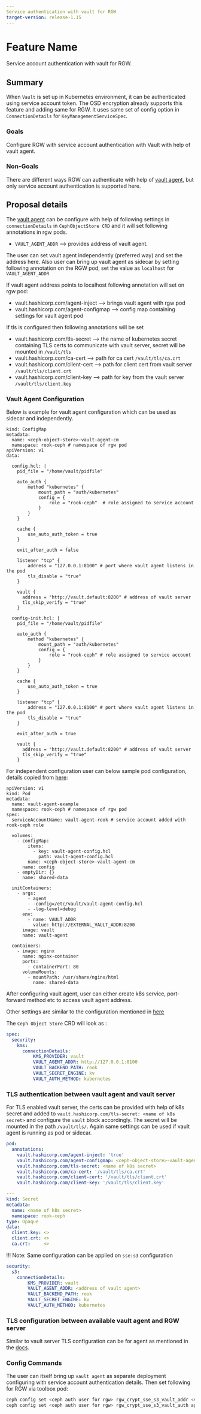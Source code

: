 ```yaml
---
Service authentication with vault for RGW
target-version: release-1.15
---
```


# Feature Name

Service account authentication with vault for RGW.

## Summary

When `Vault` is set up in Kubernetes environment, it can be authenticated using service account token. The OSD encryption already supports this feature and adding same for RGW. It uses same set of  config option in `ConnectionDetails` for `KeyManagementServiceSpec`.

### Goals

Configure RGW with service account authentication with Vault with help of vault agent.

### Non-Goals

There are different ways RGW can authenticate with help of [vault agent](https://docs.ceph.com/en/latest/radosgw/vault/#vault-agent), but only service account authentication is supported here.

## Proposal details

The [vault agent](https://developer.hashicorp.com/vault/docs/agent-and-proxy/agent#vault-stanza) can be configure with help of following settings in `connectionDetails` in `CephObjectStore CRD` and it will set following annotations in rgw pods.

* `VAULT_AGENT_ADDR`     --> provides address of vault agent.

The user can set vault agent independently (preferred way) and set the address here. Also user can bring up vault agent as sidecar by setting following annotation on the RGW pod, set the value as `localhost` for `VAULT_AGENT_ADDR`

If vault agent address points to localhost following annotation will set on rgw pod:

* vault.hashicorp.com/agent-inject    --> brings vault agent with rgw pod
* vault.hashicorp.com/agent-configmap -->  config map containing settings for vault agent pod

If tls is configured then following annotations will be set

* vault.hashicorp.com/tls-secret  --> the name of kubernetes secret containing TLS certs to communicate with vault server, secret will be mounted in `/vault/tls`
* vault.hashicorp.com/ca-cert     --> path for ca cert `/vault/tls/ca.crt`
* vault.hashicorp.com/client-cert --> path for client cert from vault server  `/vault/tls/client.crt`
* vault.hashicorp.com/client-key  --> path for key from the vault server `/vault/tls/client.key`

### Vault Agent Configuration

Below is example for vault agent configuration which can be used as sidecar and independently.

```
kind: ConfigMap
metadata:
  name: <ceph-object-store>-vault-agent-cm
  namespace: rook-ceph # namespace of rgw pod
apiVersion: v1
data:

  config.hcl: |
    pid_file = "/home/vault/pidfile"

    auto_auth {
        method "kubernetes" {
            mount_path = "auth/kubernetes"
            config = {
                role = "rook-ceph"  # role assigned to service account
            }
        }
    }

    cache {
        use_auto_auth_token = true
    }

    exit_after_auth = false

    listener "tcp" {
        address = "127.0.0.1:8100" # port where vault agent listens in the pod
        tls_disable = "true"
    }

    vault {
      address = "http://vault.default:8200" # address of vault server
      tls_skip_verify = "true"
    }

  config-init.hcl: |
    pid_file = "/home/vault/pidfile"

    auto_auth {
        method "kubernetes" {
            mount_path = "auth/kubernetes"
            config = {
                role = "rook-ceph" # role assigned to service account
            }
        }
    }

    cache {
        use_auto_auth_token = true
    }

    listener "tcp" {
        address = "127.0.0.1:8100" # port where vault agent listens in the pod
        tls_disable = "true"
    }

    exit_after_auth = true

    vault {
      address = "http://vault.default:8200" # address of vault server
      tls_skip_verify = "true"
    }
```

For independent configuration user can below sample pod configuration, details copied from [here](https://developer.hashicorp.com/vault/tutorials/vault-agent/agent-kubernetes):

```
apiVersion: v1
kind: Pod
metadata:
  name: vault-agent-example
  namespace: rook-ceph # namespace of rgw pod
spec:
  serviceAccountName: vault-agent-rook # service account added with rook-ceph role

  volumes:
    - configMap:
        items:
          - key: vault-agent-config.hcl
            path: vault-agent-config.hcl
        name: <ceph-object-store>-vault-agent-cm
      name: config
    - emptyDir: {}
      name: shared-data

  initContainers:
    - args:
        - agent
        - -config=/etc/vault/vault-agent-config.hcl
        - -log-level=debug
      env:
        - name: VAULT_ADDR
          value: http://EXTERNAL_VAULT_ADDR:8200
      image: vault
      name: vault-agent

  containers:
    - image: nginx
      name: nginx-container
      ports:
        - containerPort: 80
      volumeMounts:
        - mountPath: /usr/share/nginx/html
          name: shared-data
```

After configuring vault agent, user can either create k8s service, port-forward method etc to access vault agent address.

Other settings are similar to the configuration mentioned in [here](/Documentation/Storage-Configuration/Advanced/key-management-system/#kubernetes-based-authentication)

The `Ceph Object Store` CRD will look as :

```yaml
spec:
  security:
    kms:
      connectionDetails:
          KMS_PROVIDER: vault
          VAULT_AGENT_ADDR: http://127.0.0.1:8100
          VAULT_BACKEND_PATH: rook
          VAULT_SECRET_ENGINE: kv
          VAULT_AUTH_METHOD: kubernetes
```

### TLS authentication between vault agent and vault server

For TLS enabled vault server, the certs can be provided with help of k8s secret and added to `vault.hashicorp.com/tls-secret: <name of k8s secret>` and configure the `vault` block accordingly. The secret will be mounted in the path `/vault/tls/`. Again same settings can be used if vault agent is running as pod or sidecar.

```yaml
pod:
  annotations:
    vault.hashicorp.com/agent-inject: 'true'
    vault.hashicorp.com/agent-configmap: <ceph-object-store>-vault-agent-cm
    vault.hashicorp.com/tls-secret: <name of k8s secret>
    vault.hashicorp.com/ca-cert: '/vault/tls/ca.crt'
    vault.hashicorp.com/client-cert: '/vault/tls/client.crt'
    vault.hashicorp.com/client-key: '/vault/tls/client.key'

---
kind: Secret
metadata:
  name: <name of k8s secret>
  namespace: rook-ceph
type: Opaque
data:
  client.key: <>
  client.crt: <>
  ca.crt:     <>

```

!!! Note:
Same configuration can be applied on `sse:s3` configuration

```yaml
security:
  s3:
    connectionDetails:
        KMS_PROVIDER: vault
        VAULT_AGENT_ADDR: <address of vault agent>
        VAULT_BACKEND_PATH: rook
        VAULT_SECRET_ENGINE: kv
        VAULT_AUTH_METHOD: kubernetes
```

### TLS configuration between available vault agent and RGW server

Similar to vault server TLS configuration can be for agent as mentioned in the [docs](https://rook.io/docs/rook/v1.9/Storage-Configuration/Advanced/key-management-system/#tls-configuration).


### Config Commands

The user can itself bring up `vault agent` as separate deployment configuring with service account authentication details. Then set following for RGW via toolbox pod:

```bash
ceph config set <ceph auth user for rgw> rgw_crypt_sse_s3_vault_addr <vault agent address>
ceph config set <ceph auth user for rgw> rgw_crypt_sse_s3_vault_auth agent
```
